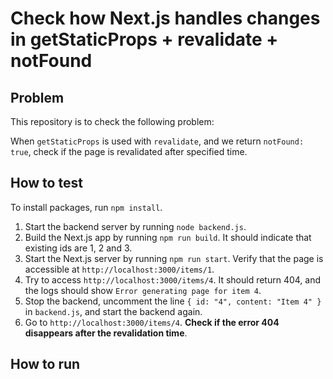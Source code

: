 # Check how Next.js handles changes in getStaticProps + revalidate + notFound

## Problem

This repository is to check the following problem:

When `getStaticProps` is used with `revalidate`, and we return `notFound: true`, check if the page is revalidated after specified time.

## How to test

To install packages, run `npm install`.

1. Start the backend server by running `node backend.js`.
2. Build the Next.js app by running `npm run build`. It should indicate that existing ids are 1, 2 and 3.
3. Start the Next.js server by running `npm run start`. Verify that the page is accessible at `http://localhost:3000/items/1`.
4. Try to access `http://localhost:3000/items/4`. It should return 404, and the logs should show `Error generating page for item 4`.
5. Stop the backend, uncomment the line `{ id: "4", content: "Item 4" }` in `backend.js`, and start the backend again.
6. Go to `http://localhost:3000/items/4`. **Check if the error 404 disappears after the revalidation time**.

## How to run
